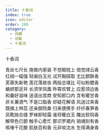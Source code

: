 ```yaml
---
title: 十香词
index: true
icon: editor
order: 189
category:
  - 诗藏
  - 词集
  - 十香词
---
```


十香词  

青丝七尺长  挽做内家装  不觉眠枕上  倍觉绿云香  
红绡一幅强  轻阑白玉光  试开胸探取  尤比颤酥香  
芙蓉失新艳  莲花落故妆  两般总堪比  可似粉腮香  
蝤蛴那足并  长须学凤凰  昨霄欢臂上  应惹领边香  
和羹好滋味  送语出宫商  安知郎口内  含有暖甘香  
非关兼酒气  不是口脂香  却疑花解语  风送过来香  
既摘上林蕊  还亲御院桑  归来便携手  纤纤春笋香  
凤靴抛合缝  罗袜卸轻霜  谁将暖白玉  雕出软钩香  
解带色已颤  触手心愈忙  那识罗裙内  销魂别有香  
咳唾千花酿  肌肤百和香  元非啖沈水  生得满身香  

